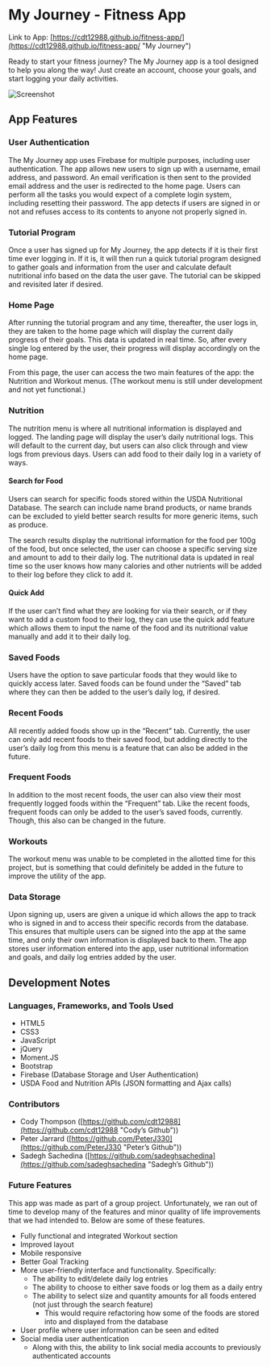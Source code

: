 # My Journey - Fitness App

Link to App: [https://cdt12988.github.io/fitness-app/](https://cdt12988.github.io/fitness-app/ "My Journey")

Ready to start your fitness journey?  The My Journey app is a tool designed to help you along the way!  Just create an account, choose your goals, and start logging your daily activities.

![Screenshot](https://cdt12988.github.io/images/portfolio/jourey2.jpg "My Journey Fitness App Screenshot")

## App Features

### User Authentication

The My Journey app uses Firebase for multiple purposes, including user authentication.  The app allows new users to sign up with a username, email address, and password.  An email verification is then sent to the provided email address and the user is redirected to the home page.  Users can perform all the tasks you would expect of a complete login system, including resetting their password.  The app detects if users are signed in or not and refuses access to its contents to anyone not properly signed in.

### Tutorial Program

Once a user has signed up for My Journey, the app detects if it is their first time ever logging in.  If it is, it will then run a quick tutorial program designed to gather goals and information from the user and calculate default nutritional info based on the data the user gave.  The tutorial can be skipped and revisited later if desired.

### Home Page

After running the tutorial program and any time, thereafter, the user logs in, they are taken to the home page which will display the current daily progress of their goals.  This data is updated in real time.  So, after every single log entered by the user, their progress will display accordingly on the home page.

From this page, the user can access the two main features of the app: the Nutrition and Workout menus.  (The workout menu is still under development and not yet functional.)

### Nutrition

The nutrition menu is where all nutritional information is displayed and logged.  The landing page will display the user’s daily nutritional logs.  This will default to the current day, but users can also click through and view logs from previous days.  Users can add food to their daily log in a variety of ways.

#### Search for Food

Users can search for specific foods stored within the USDA Nutritional Database.  The search can include name brand products, or name brands can be excluded to yield better search results for more generic items, such as produce.

The search results display the nutritional information for the food per 100g of the food, but once selected, the user can choose a specific serving size and amount to add to their daily log.  The nutritional data is updated in real time so the user knows how many calories and other nutrients will be added to their log before they click to add it.

#### Quick Add

If the user can’t find what they are looking for via their search, or if they want to add a custom food to their log, they can use the quick add feature which allows them to input the name of the food and its nutritional value manually and add it to their daily log.

### Saved Foods

Users have the option to save particular foods that they would like to quickly access later.  Saved foods can be found under the “Saved” tab where they can then be added to the user’s daily log, if desired.

### Recent Foods

All recently added foods show up in the “Recent” tab.  Currently, the user can only add recent foods to their saved food, but adding directly to the user’s daily log from this menu is a feature that can also be added in the future.

### Frequent Foods

In addition to the most recent foods, the user can also view their most frequently logged foods within the “Frequent” tab.  Like the recent foods, frequent foods can only be added to the user’s saved foods, currently.  Though, this also can be changed in the future.

### Workouts

The workout menu was unable to be completed in the allotted time for this project, but is something that could definitely be added in the future to improve the utility of the app.

### Data Storage

Upon signing up, users are given a unique id which allows the app to track who is signed in and to access their specific records from the database.  This ensures that multiple users can be signed into the app at the same time, and only their own information is displayed back to them.  The app stores user information entered into the app, user nutritional information and goals, and daily log entries added by the user.

## Development Notes

### Languages, Frameworks, and Tools Used

* HTML5
* CSS3
* JavaScript
* jQuery
* Moment.JS
* Bootstrap
* Firebase (Database Storage and User Authentication)
* USDA Food and Nutrition APIs (JSON formatting and Ajax calls)

### Contributors

* Cody Thompson ([https://github.com/cdt12988](https://github.com/cdt12988 "Cody’s Github"))
* Peter Jarrard ([https://github.com/PeterJ330](https://github.com/PeterJ330 "Peter’s Github"))
* Sadegh Sachedina ([https://github.com/sadeghsachedina](https://github.com/sadeghsachedina "Sadegh’s Github"))

### Future Features

This app was made as part of a group project.  Unfortunately, we ran out of time to develop many of the features and minor quality of life improvements that we had intended to.  Below are some of these features.

* Fully functional and integrated Workout section
* Improved layout
* Mobile responsive
* Better Goal Tracking
* More user-friendly interface and functionality. Specifically:
	- The ability to edit/delete daily log entries
	- The ability to choose to either save foods or log them as a daily entry
	- The ability to select size and quantity amounts for all foods entered (not just through the search feature)
		- This would require refactoring how some of the foods are stored into and displayed from the database
* User profile where user information can be seen and edited
* Social media user authentication
	- Along with this, the ability to link social media accounts to previously authenticated accounts